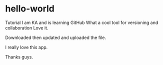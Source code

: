 # hello-world
Tutorial
I am KA and is learning GitHub
What a cool tool for versioning and collaboration
Love it.

Downloaded then updated and uploaded the file.

I really love this app.

Thanks guys.